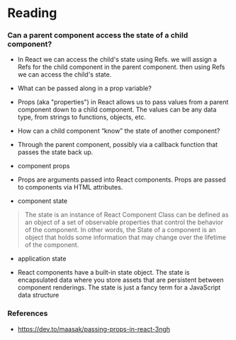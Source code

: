 # Reading


### Can a parent component access the state of a child component?
- In React we can access the child's state using Refs. we will assign a Refs for the child component in the parent component. then using Refs we can access the child's state.

- What can be passed along in a prop variable?
* Props (aka "properties") in React allows us to pass values from a parent component down to a child component. The values can be any data type, from strings to functions, objects, etc.


- How can a child component “know” the state of another component?
- Through the parent component, possibly via a callback function that passes the state back up.

- component props
* Props are arguments passed into React components. Props are passed to components via HTML attributes.

- component state
> The state is an instance of React Component Class can be defined as an object of a set of observable properties that control the behavior of the component. In other words, the State of a component is an object that holds some information that may change over the lifetime of the component.

- application state
* React components have a built-in state object. The state is encapsulated data where you store assets that are persistent between component renderings. The state is just a fancy term for a JavaScript data structure


### References
- https://dev.to/maasak/passing-props-in-react-3ngh